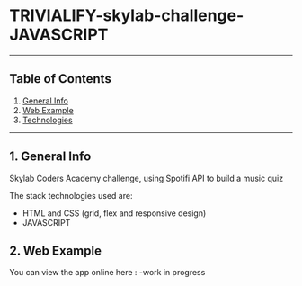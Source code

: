 # TRIVIALIFY-skylab-challenge-JAVASCRIPT
***

## Table of Contents
1. [General Info](#general-info)
2. [Web Example](#web-example)
3. [Technologies](#technologies)
***


## 1. General Info
Skylab Coders Academy challenge, using Spotifi API to build a music quiz

The stack technologies used are: 
- HTML and CSS (grid, flex and responsive design)
- JAVASCRIPT

## 2. Web Example
You can view the app online here : 
-work in progress
